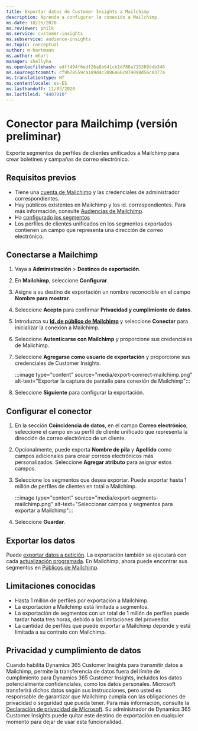 ```yaml
---
title: Exportar datos de Customer Insights a Mailchimp
description: Aprenda a configurar la conexión a Mailchimp.
ms.date: 10/26/2020
ms.reviewer: philk
ms.service: customer-insights
ms.subservice: audience-insights
ms.topic: conceptual
author: m-hartmann
ms.author: mhart
manager: shellyha
ms.openlocfilehash: edff494f6edf26a8b641cb1d788a715389ddb346
ms.sourcegitcommit: cf9b78559ca189d4c2086a66c879098d56c0377a
ms.translationtype: HT
ms.contentlocale: es-ES
ms.lasthandoff: 11/03/2020
ms.locfileid: "4407010"
---
```

# <a name="connector-for-mailchimp-preview"></a>Conector para Mailchimp (versión preliminar)

Exporte segmentos de perfiles de clientes unificados a Mailchimp para crear boletines y campañas de correo electrónico.

## <a name="prerequisites"></a>Requisitos previos

-   Tiene una [cuenta de Mailchimp](https://mailchimp.com/) y las credenciales de administrador correspondientes.
-   Hay públicos existentes en Mailchimp y los id. correspondientes. Para más información, consulte [Audiencias de Mailchimp](https://mailchimp.com/help/create-audience/).
-   Ha [configurado los segmentos](segments.md)
-   Los perfiles de clientes unificados en los segmentos exportados contienen un campo que representa una dirección de correo electrónico.

## <a name="connect-to-mailchimp"></a>Conectarse a Mailchimp

1. Vaya a **Administración** > **Destinos de exportación**.

1. En **Mailchimp**, seleccione **Configurar**.

1. Asigne a su destino de exportación un nombre reconocible en el campo **Nombre para mostrar**.

1. Seleccione **Acepto** para confirmar **Privacidad y cumplimiento de datos**.

1. Introduzca su **[Id. de público de Mailchimp](https://mailchimp.com/help/find-audience-id/)** y seleccione **Conectar** para inicializar la conexión a Mailchimp.

1. Seleccione **Autenticarse con Mailchimp** y proporcione sus credenciales de Mailchimp.

1. Seleccione **Agregarse como usuario de exportación** y proporcione sus credenciales de Customer Insights.

   :::image type="content" source="media/export-connect-mailchimp.png" alt-text="Exportar la captura de pantalla para conexión de Mailchimp":::

1. Seleccione **Siguiente** para configurar la exportación.

## <a name="configure-the-connector"></a>Configurar el conector

1. En la sección **Coincidencia de datos**, en el campo **Correo electrónico**, seleccione el campo en su perfil de cliente unificado que representa la dirección de correo electrónico de un cliente. 

1. Opcionalmente, puede exporta **Nombre de pila** y **Apellido** como campos adicionales para crear correos electrónicos más personalizados. Seleccione **Agregar atributo** para asignar estos campos.

1. Seleccione los segmentos que desea exportar. Puede exportar hasta 1 millón de perfiles de clientes en total a Mailchimp.

   :::image type="content" source="media/export-segments-mailchimp.png" alt-text="Seleccionar campos y segmentos para exportar a Mailchimp":::

1. Seleccione **Guardar**.

## <a name="export-the-data"></a>Exportar los datos

Puede [exportar datos a petición](export-destinations.md). La exportación también se ejecutará con cada [actualización programada](system.md#schedule-tab). En Mailchimp, ahora puede encontrar sus segmentos en [Públicos de Mailchimp](https://mailchimp.com/help/create-audience/).

## <a name="known-limitations"></a>Limitaciones conocidas

- Hasta 1 millón de perfiles por exportación a Mailchimp.
- La exportación a Mailchimp está limitada a segmentos.
- La exportación de segmentos con un total de 1 millón de perfiles puede tardar hasta tres horas, debido a las limitaciones del proveedor. 
- La cantidad de perfiles que puede exportar a Mailchimp depende y está limitada a su contrato con Mailchimp.

## <a name="data-privacy-and-compliance"></a>Privacidad y cumplimiento de datos

Cuando habilita Dynamics 365 Customer Insights para transmitir datos a Mailchimp, permite la transferencia de datos fuera del límite de cumplimiento para Dynamics 365 Customer Insights, incluidos los datos potencialmente confidenciales, como los datos personales. Microsoft transferirá dichos datos según sus instrucciones, pero usted es responsable de garantizar que Mailchimp cumpla con las obligaciones de privacidad o seguridad que pueda tener. Para más información, consulte la [Declaración de privacidad de Microsoft](https://go.microsoft.com/fwlink/?linkid=396732).
Su administrador de Dynamics 365 Customer Insights puede quitar este destino de exportación en cualquier momento para dejar de usar esta funcionalidad.

